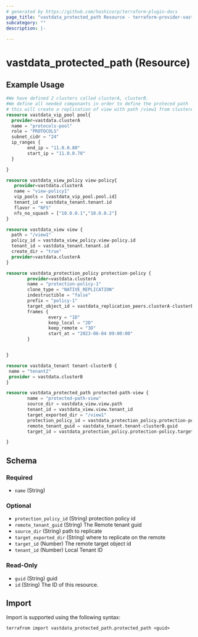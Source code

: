 ```yaml
---
# generated by https://github.com/hashicorp/terraform-plugin-docs
page_title: "vastdata_protected_path Resource - terraform-provider-vastdata"
subcategory: ""
description: |-
  
---
```


# vastdata_protected_path (Resource)



## Example Usage

```terraform
#We have defined 2 clusters called clusterA, clusterB.
#We define all needed componants in order to define the proteced path
# this will create a replication of view with path /view1 from clusterA to remote clusterB path /view1
resource vastdata_vip_pool pool{
  provider=vastdata.clusterA
  name = "protocols-pool"
  role = "PROTOCOLS"
  subnet_cidr = "24"
  ip_ranges {
        end_ip = "11.0.0.80"
        start_ip = "11.0.0.70"
  }

}

resource vastdata_view_policy view-policy{
   provider=vastdata.clusterA
   name = "view-policy1"
   vip_pools = [vastdata_vip_pool.pool.id]
   tenant_id = vastdata_tenant.tenant.id
   flavor = "NFS"
   nfs_no_squash = ["10.0.0.1","10.0.0.2"]
}

resource vastdata_view view {
  path = "/view1"
  policy_id = vastdata_view_policy.view-policy.id
  tenant_id = vastdata_tenant.tenant.id
  create_dir = "true"
  provider=vastdata.clusterA
}

resource vastdata_protection_policy protection-policy {
        provider=vastdata.clusterA
        name = "protection-policy-1"
        clone_type = "NATIVE_REPLICATION"
        indestructible = "false"
        prefix = "policy-1"
        target_object_id = vastdata_replication_peers.clusterA-clusterB-peer.id
        frames {
                every = "1D"
                keep_local = "2D"
                keep_remote = "3D"
                start_at = "2023-06-04 09:00:00"
        }


}

resource vastdata_tenant tenant-clusterB {
 name = "tenant2"
 provider = vastdata.clusterB
}

resource vastdata_protected_path protected-path-view {
        name = "protected-path-view"
        source_dir = vastdata_view.view.path
        tenant_id = vastdata_view.view.tenant_id
        target_exported_dir = "/view1"
        protection_policy_id = vastdata_protection_policy.protection-policy.id
        remote_tenant_guid = vastdata_tenant.tenant-clusterB.guid
        target_id = vastdata_protection_policy.protection-policy.target_object_id

}
```

<!-- schema generated by tfplugindocs -->
## Schema

### Required

- `name` (String)

### Optional

- `protection_policy_id` (String) protection policy id
- `remote_tenant_guid` (String) The Remote tenant guid
- `source_dir` (String) path to replicate
- `target_exported_dir` (String) where to replicate on the remote
- `target_id` (Number) The remote target object id
- `tenant_id` (Number) Local Tenant ID

### Read-Only

- `guid` (String) guid
- `id` (String) The ID of this resource.

## Import

Import is supported using the following syntax:

```shell
terrafrom import vastdata_protected_path.protected_path <guid>
```
